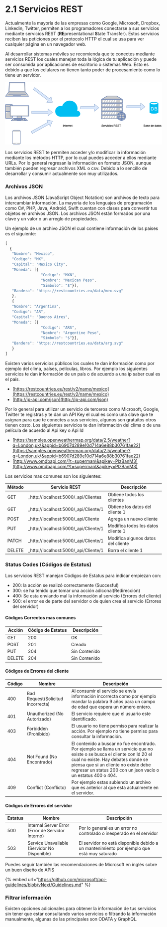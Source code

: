 # 2.1 Servicios REST

Actualmente la mayoría de las empresas como Google, Microsoft, Dropbox, Linkedin, Twitter, permiten a los programadores conectarse a sus servicios mediante servicios REST (**RE**presentational **S**tate **T**ransfer). Estos servicios reciben las peticiones por el protocolo HTTP el cual se usa para ver cualquier página en un navegador web.

Al desarrollar sistemas móviles se recomienda que te conectes mediante servicios REST los cuales manejan toda la lógica de tu aplicación y puede ser consumida por aplicaciones de escritorio o sistemas Web. Esto es debido a que los celulares no tienen tanto poder de procesamiento como lo tiene un servidor.

![ Funcionamiento de servicios rest](<../../.gitbook/assets/image (3).png>)

Los servicios REST te permiten acceder y/o modificar la información mediante los métodos HTTP, por lo cual puedes acceder a ellos mediante URLs. Por lo general regresan la información en formato JSON, aunque también pueden regresar archivos XML o csv. Debido a lo sencillo de desarrollar y consumir actualmente son muy utilizados.

### Archivos JSON

Los archivos JSON (JavaScript Object Notation) son archivos de texto para intercambiar información. La mayoría de los lenguajes de programación como C#, PHP, Java, Android, Swift cuentan con clases para convertir tus objetos en archivos JSON. Los archivos JSON están formados por una clave y un valor o un arreglo de propiedades.&#x20;

Un ejemplo de un archivo JSON el cual contiene información de los países es el siguiente:

```javascript
[
  { 
   "Nombre": "Mexico",
   "Codigo": "MX",
   "Capital": "Mexico City",
   "Moneda": [{
                "Codigo": "MXN",
                "Nombre": "Mexican Peso",
                "Simbolo": "$"}],
   "Bandera": "https://restcountries.eu/data/mex.svg" 
   },
   { 
   "Nombre": "Argentina",
   "Codigo": "AR",
   "Capital": "Buenos Aires",
   "Moneda": [{
                "Codigo": "ARS",
                "Nombre": "Argentine Peso",
                "Simbolo": "$"}],
   "Bandera": "https://restcountries.eu/data/arg.svg" 
   }
]
```

Existen varios servicios públicos los cuales te dan información como por ejemplo del clima, países, películas, libros. Por ejemplo los siguientes servicios te dan información de un país o de acuerdo a una ip saber cual es el país.

* &#x20;[https://restcountries.eu/rest/v2/name/mexico](https://restcountries.eu/rest/v2/name/mexico)  &#x20;
* &#x20;[http://ip-api.com/json](http://ip-api.com/json)

Por lo general para utilizar un servicio de terceros como Microsoft, Google, Twitter te registras y te dan un API Key el cual es como una clave que te asignan para que te conectes a sus servicios, algunos son gratuitos otros tienen costo. Los siguientes servicios te dan información del clima o de una película de acuerdo al Api key o Api Id

* &#x20;[https://samples.openweathermap.org/data/2.5/weather?q=London,uk\&appid=b6907d289e10d714a6e88b30761fae22](https://samples.openweathermap.org/data/2.5/weather?q=London,uk\&appid=b6907d289e10d714a6e88b30761fae22)  &#x20;
* [http://www.omdbapi.com/?t=superman\&apikey=PlzBanM3](http://www.omdbapi.com/?t=superman\&apikey=PlzBanM3)

Los servicios mas comunes son los siguientes:

| Método | Servicio REST                          | Descripción                        |
| ------ | -------------------------------------- | ---------------------------------- |
| GET    |  _http://localhost:5000/_api/Clientes  | Obtiene todos los clientes         |
| GET    |  _http://localhost:5000/_api/Cliente/1 | Obtiene los datos del cliente 1    |
| POST   | _http://localhost:5000/_api/Cliente    | Agrega un nuevo cliente            |
| PUT    | _http://localhost:5000/_api/Cliente/1  | Modifica todos los datos cliente 1 |
| PATCH  | _http://localhost:5000/_api/Cliente/1  | Modifica algunos datos del cliente |
| DELETE | _http://localhost:5000/_api/Cliente/1  | Borra el cliente 1                 |

### **Status Codes (Códigos de Estatus)**

Los servicios REST manejan Códigos de Estatus para indicar empiezan con:

* 200: la acción se realizó correctamente (Succesful)
* 300: se ha tenido que tomar una acción adiconal(Redirección)
* 400: Se esta enviando mal la información al servicio (Errores del cliente)
* 500: el error es de parte del servidor o de quien crea el servicio (Errores del servidor)

#### **Códigos Correctos mas comunes**

| Acción | Código de Estatus | Descripción   |
| ------ | ----------------- | ------------- |
| GET    | 200               | OK            |
| POST   | 201               | Creado        |
| PUT    | 204               | Sin Contenido |
| DELETE | 204               | Sin Contenido |

#### **Códigos de Errores del cliente**

| Código | Nombre                            | Descripción                                                                                                                                                                                                                                                              |
| ------ | --------------------------------- | ------------------------------------------------------------------------------------------------------------------------------------------------------------------------------------------------------------------------------------------------------------------------ |
| 400    | Bad Request(Solicitud Incorrecta) | Al consumir el servicio se envía información incorrecta como por ejemplo mandar la palabra 9 años para un campo de edad que espera un número entero.                                                                                                                     |
| 401    | Unauthorized (No Autorizado)      | El servicio requiere que el usuario este identificado.                                                                                                                                                                                                                   |
| 403    | Forbidden (Prohibido)             | El usuario no tiene permiso para realizar la acción. Por ejemplo no tiene permiso para consultar la información.                                                                                                                                                         |
| 404    | Not Found (No Encontrado)         | El contenido a buscar no fue encontrado. Por ejemplo se llama un servicio que no existe o se busca el cliente con Id 20 el cual no existe. Hay debates donde se piensa que si un cliente no existe debe regresar un status 200 con un json vacío o un estatus 400 o 404. |
| 409    | Conflict (Conflicto)              | Por ejemplo estas subiendo un archivo que es anterior al que esta actualmente en el servidor.                                                                                                                                                                            |

#### **Códigos de Errores del servidor**

| Estatus | Nombre                                            | Descripción                                                                                |
| ------- | ------------------------------------------------- | ------------------------------------------------------------------------------------------ |
| 500     | Internal Server Error (Error de Servidor Interno) | Por lo general es un error no controlado o inesperado en el servidor                       |
| 503     | Service Unavailable (Servidor No Disponible)      | El servidor no está disponible debido a un mantenimiento por ejemplo que está muy saturado |

Puedes seguir también las recomendaciones de Microsoft en inglés sobre un buen diseño de APIS

{% embed url="https://github.com/microsoft/api-guidelines/blob/vNext/Guidelines.md" %}

### **Filtrar información**&#x20;

Existen opciones adicionales para obtener la información de tus servicios sin tener que estar consultando varios servicios o filtrando la información manualmente, algunas de las principales son ODATA y GraphQL.

